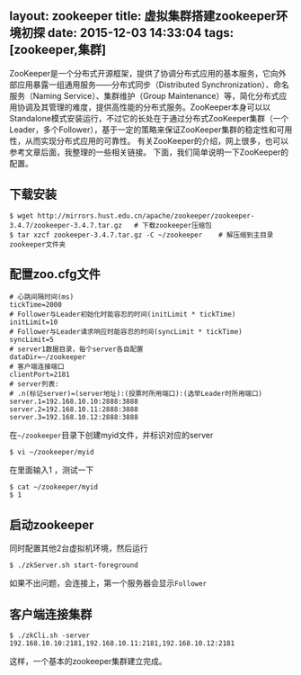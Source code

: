 layout: zookeeper
title: 虚拟集群搭建zookeeper环境初探
date: 2015-12-03 14:33:04
tags: [zookeeper,集群]
---
ZooKeeper是一个分布式开源框架，提供了协调分布式应用的基本服务，它向外部应用暴露一组通用服务——分布式同步（Distributed Synchronization）、命名服务（Naming Service）、集群维护（Group Maintenance）等，简化分布式应用协调及其管理的难度，提供高性能的分布式服务。ZooKeeper本身可以以Standalone模式安装运行，不过它的长处在于通过分布式ZooKeeper集群（一个Leader，多个Follower），基于一定的策略来保证ZooKeeper集群的稳定性和可用性，从而实现分布式应用的可靠性。
有关ZooKeeper的介绍，网上很多，也可以参考文章后面，我整理的一些相关链接。
下面，我们简单说明一下ZooKeeper的配置。
<!--more-->
## 下载安装
```
$ wget http://mirrors.hust.edu.cn/apache/zookeeper/zookeeper-3.4.7/zookeeper-3.4.7.tar.gz   # 下载zookeeper压缩包
$ tar xzcf zookeeper-3.4.7.tar.gz -C ~/zookeeper    # 解压缩到主目录zookeeper文件夹
```
## 配置zoo.cfg文件
```
# 心跳间隔时间(ms)
tickTime=2000
# Follower与Leader初始化时能容忍的时间(initLimit * tickTime)
initLimit=10
# Follower与Leader请求响应时能容忍的时间(syncLimit * tickTime)
syncLimit=5
# server1数据目录，每个server各自配置
dataDir=~/zookeeper
# 客户端连接端口
clientPort=2181
# server列表:
# .n(标记server)=(server地址):(投票时所用端口):(选举Leader时所用端口)
server.1=192.168.10.10:2888:3888
server.2=192.168.10.11:2888:3888
server.3=192.168.10.12:2888:3888
```
在`~/zookeeper`目录下创建myid文件，并标识对应的server
```
$ vi ~/zookeeper/myid
```
在里面输入1 ，测试一下
```
$ cat ~/zookeeper/myid
$ 1
```
## 启动zookeeper
同时配置其他2台虚拟机环境，然后运行
```
$ ./zkServer.sh start-foreground
```
如果不出问题，会连接上，第一个服务器会显示`Follower`
## 客户端连接集群
```
$ ./zkCli.sh -server 192.168.10.10:2181,192.168.10.11:2181,192.168.10.12:2181
```
这样，一个基本的zookeeper集群建立完成。